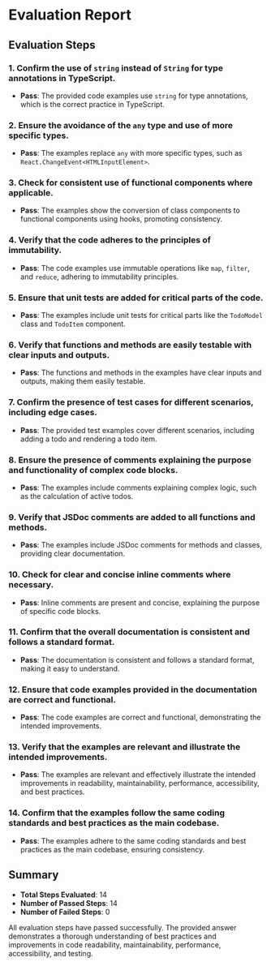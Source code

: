 # Evaluation Report

## Evaluation Steps

### 1. Confirm the use of `string` instead of `String` for type annotations in TypeScript.
- **Pass**: The provided code examples use `string` for type annotations, which is the correct practice in TypeScript.

### 2. Ensure the avoidance of the `any` type and use of more specific types.
- **Pass**: The examples replace `any` with more specific types, such as `React.ChangeEvent<HTMLInputElement>`.

### 3. Check for consistent use of functional components where applicable.
- **Pass**: The examples show the conversion of class components to functional components using hooks, promoting consistency.

### 4. Verify that the code adheres to the principles of immutability.
- **Pass**: The code examples use immutable operations like `map`, `filter`, and `reduce`, adhering to immutability principles.

### 5. Ensure that unit tests are added for critical parts of the code.
- **Pass**: The examples include unit tests for critical parts like the `TodoModel` class and `TodoItem` component.

### 6. Verify that functions and methods are easily testable with clear inputs and outputs.
- **Pass**: The functions and methods in the examples have clear inputs and outputs, making them easily testable.

### 7. Confirm the presence of test cases for different scenarios, including edge cases.
- **Pass**: The provided test examples cover different scenarios, including adding a todo and rendering a todo item.

### 8. Ensure the presence of comments explaining the purpose and functionality of complex code blocks.
- **Pass**: The examples include comments explaining complex logic, such as the calculation of active todos.

### 9. Verify that JSDoc comments are added to all functions and methods.
- **Pass**: The examples include JSDoc comments for methods and classes, providing clear documentation.

### 10. Check for clear and concise inline comments where necessary.
- **Pass**: Inline comments are present and concise, explaining the purpose of specific code blocks.

### 11. Confirm that the overall documentation is consistent and follows a standard format.
- **Pass**: The documentation is consistent and follows a standard format, making it easy to understand.

### 12. Ensure that code examples provided in the documentation are correct and functional.
- **Pass**: The code examples are correct and functional, demonstrating the intended improvements.

### 13. Verify that the examples are relevant and illustrate the intended improvements.
- **Pass**: The examples are relevant and effectively illustrate the intended improvements in readability, maintainability, performance, accessibility, and best practices.

### 14. Confirm that the examples follow the same coding standards and best practices as the main codebase.
- **Pass**: The examples adhere to the same coding standards and best practices as the main codebase, ensuring consistency.

## Summary

- **Total Steps Evaluated**: 14
- **Number of Passed Steps**: 14
- **Number of Failed Steps**: 0

All evaluation steps have passed successfully. The provided answer demonstrates a thorough understanding of best practices and improvements in code readability, maintainability, performance, accessibility, and testing.
